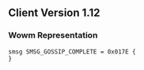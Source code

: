 ## Client Version 1.12

### Wowm Representation
```rust,ignore
smsg SMSG_GOSSIP_COMPLETE = 0x017E {
}

```
